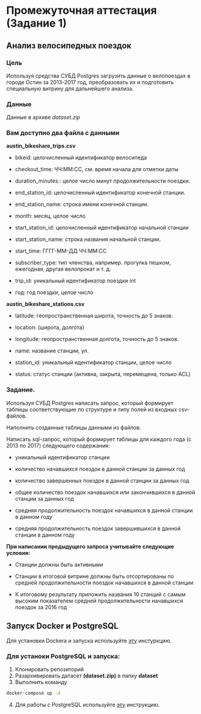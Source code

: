 # Промежуточная аттестация (Задание 1)

## Анализ велосипедных поездок

### Цель

Используя средства СУБД Postgres загрузить данные о велопоездах в городе Остин за 2013-2017 год, преобразовать их и подготовить специальную витрину для дальнейшего анализа.

### Данные

Данные в архиве *dataset.zip*

### Вам доступно два файла с данными

**austin_bikeshare_trips.csv**

- bikeid: целочисленный идентификатор велосипеда

- checkout_time: ЧЧ:ММ:СС, см. время начала для отметки даты

- duration_minutes:: целое число минут продолжительности поездки.

- end_station_id: целочисленный идентификатор конечной станции.

- end_station_name: строка имени конечной станции.

- month: месяц, целое число

- start_station_id: целочисленный идентификатор начальной станции

- start_station_name: строка названия начальной станции.

- start_time: ГГГГ-ММ-ДД ЧЧ:ММ:СС

- subscriber_type: тип членства, например. прогулка пешком, ежегодная, другая велопрокат и т. д.

- trip_id: уникальный идентификатор поездки int

- год: год поездки, целое число

**austin_bikeshare_stations.csv**

- latitude: геопространственная широта, точность до 5 знаков.

- location: (широта, долгота)

- longitude: геопространственная долгота, точность до 5 знаков.

- name: название станции, ул.

- station_id: уникальный идентификатор станции, целое число

- status: статус станции (активна, закрыта, перемещена, только ACL)

### Задание.

Используя СУБД Postgres написать запрос, который формирует таблицы соответствующие по структуре и типу полей из входных csv-файлов.

Наполнить созданные таблицы данными из файлов.

Написать sql-запрос, который формирует таблицы для каждого года (с 2013 по 2017) следующего содержания:

- уникальный идентификатор станции

- количество начавшихся поездок в данной станции за данных год

- количество завершенных поездок в данной станции за данных год

- общее количество поездок начавшихся или закончившихся в данной станции за данных год

- средняя продолжительность поездок начавшихся в данной станции в данном году

- средняя продолжительность поездок завершившихся в данной станции в данном году

**При написании предыдущего запроса учитывайте следующие условия:**

- Станции должны быть активными

- Станции в итоговой витрине должны быть отсортированы по средней продолжительности поездок начавшихся в данной станции

- К итоговому результату приложить названия 10 станций с самым высоким показателем средней продолжительности начавшихся поездок за 2016 год

## Запуск Docker и PostgreSQL

Для установки Dockera и запуска используйте [эту](https://github.com/Rastorguev763/docker_example) инстуркцию.

### Для устаноки PostgreSQL и запуска:

1. Клонировать репозиторий
2. Разархивировать датасет **(dataset.zip)** в папку **dataset**
3. Выполнить команду

```bash
docker-compose up -d
```

4. Для работы с PostgreSQL используйте [эту](https://github.com/Rastorguev763/docker_example/tree/master#шаг-4-запуск-контейнера-postgresql-с-помощью-docker-compose) инструкцию.
